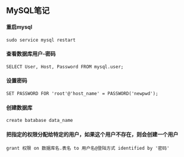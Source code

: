 ## MySQL笔记

#### 重启mysql
`sudo service mysql restart`

#### 查看数据库用户-密码
`SELECT User, Host, Password FROM mysql.user;`

#### 设置密码
`SET PASSWORD FOR 'root'@'host_name' = PASSWORD('newpwd');`

#### 创建数据库
`create batabase data_name`

#### 把指定的权限分配给特定的用户，如果这个用户不存在，则会创建一个用户
`grant 权限 on 数据库名.表名 to 用户名@登陆方式 identified by '密码'`
